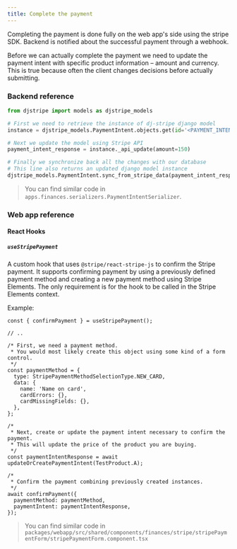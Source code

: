 ```yaml
---
title: Complete the payment
---
```


Completing the payment is done fully on the web app's side using the stripe SDK. Backend is notified about the
successful payment through a webhook.

Before we can actually complete the payment we need to update the payment intent with specific product information –
amount and currency. This is true because often the client changes decisions before actually submitting.

### Backend reference

```python
from djstripe import models as djstripe_models

# First we need to retrieve the instance of dj-stripe django model
instance = djstripe_models.PaymentIntent.objects.get(id='<PAYMENT_INTENT_ID>')

# Next we update the model using Stripe API
payment_intent_response = instance._api_update(amount=150)

# Finally we synchronize back all the changes with our database
# This line also returns an updated django model instance
djstripe_models.PaymentIntent.sync_from_stripe_data(payment_intent_response)
```

> You can find similar code in `apps.finances.serializers.PaymentIntentSerializer`.

### Web app reference

#### React Hooks

##### `useStripePayment`

A custom hook that uses `@stripe/react-stripe-js` to confirm the Stripe payment.
It supports confirming payment by using a previously defined payment method and
creating a new payment method using Stripe Elements. The only requirement is for
the hook to be called in the Stripe Elements context.

Example:

```tsx
const { confirmPayment } = useStripePayment();

// ..

/* First, we need a payment method.
 * You would most likely create this object using some kind of a form control.
 */
const paymentMethod = {
  type: StripePaymentMethodSelectionType.NEW_CARD,
  data: {
    name: 'Name on card',
    cardErrors: {},
    cardMissingFields: {},
  },
};

/*
 * Next, create or update the payment intent necessary to confirm the payment.
 * This will update the price of the product you are buying.
 */
const paymentIntentResponse = await updateOrCreatePaymentIntent(TestProduct.A);

/*
 * Confirm the payment combining previously created instances.
 */
await confirmPayment({
  paymentMethod: paymentMethod,
  paymentIntent: paymentIntentResponse,
});
```

> You can find similar code in `packages/webapp/src/shared/components/finances/stripe/stripePaymentForm/stripePaymentForm.component.tsx`
